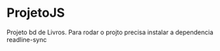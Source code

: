 # ProjetoJS
Projeto bd de Livros. 
Para rodar o projto precisa instalar a dependencia readline-sync
